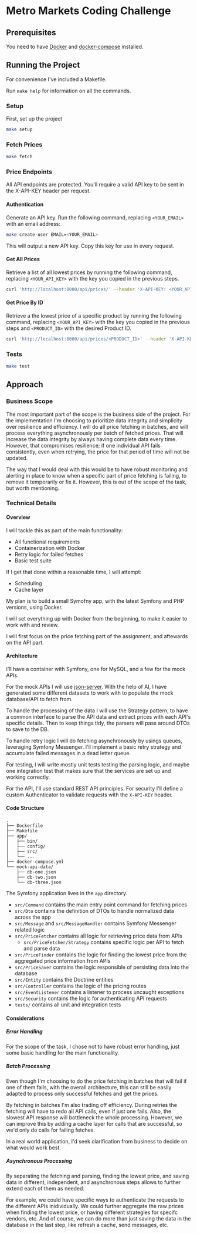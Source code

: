 # Metro Markets Coding Challenge

## Prerequisites

You need to have [Docker](https://www.docker.com/) and [docker-compose](https://docs.docker.com/compose/) installed.

## Running the Project

For convenience I've included a Makefile.

Run `make help` for information on all the commands.

### Setup

First, set up the project

```bash
make setup
```

### Fetch Prices

```bash
make fetch
```

### Price Endpoints

All API endpoints are protected. You'll require a valid API key to be sent in the X-API-KEY header per request.

#### Authentication

Generate an API key. Run the following command, replacing `<YOUR_EMAIL>` with an email address:

```bash
make create-user EMAIL=<YOUR_EMAIL>
```

This will output a new API key. Copy this key for use in every request.

#### Get All Prices

Retrieve a list of all lowest prices by running the following command, replacing `<YOUR_API_KEY>` with the key you copied in the previous steps.

```bash
curl 'http://localhost:8000/api/prices/' --header 'X-API-KEY: <YOUR_API_KEY>'
```

#### Get Price By ID

Retrieve a the lowest price of a specific product by running the following command, replacing `<YOUR_API_KEY>` with the key you copied in the previous steps and `<PRODUCT_ID>` with the desired Product ID.

```bash
curl 'http://localhost:8000/api/prices/<PRODUCT_ID>' --header 'X-API-KEY: <YOUR_API_KEY>'
```

### Tests

```bash
make test
```

## Approach

### Business Scope

The most important part of the scope is the business side of the project. For the implementation I'm choosing to prioritize data integrity and simplicity over resilience and efficiency. I will do all price fetching in batches, and will process everything asynchronously per batch of fetched prices. That will increase the data integrity by always having complete data every time. However, that compromises resilience; if one individual API fails consistently, even when retrying, the price for that period of time will not be updated.

The way that I would deal with this would be to have robust monitoring and alerting in place to know when a specific part of price fetching is failing, to remove it temporarily or fix it. However, this is out of the scope of the task, but worth mentioning.

### Technical Details

#### Overview

I will tackle this as part of the main functionality:

- All functional requirements
- Containerization with Docker
- Retry logic for failed fetches
- Basic test suite

If I get that done within a reasonable time, I will attempt:

- Scheduling
- Cache layer

My plan is to build a small Symofny app, with the latest Symfony and PHP versions,
using Docker.

I will set everything up with Docker from the beginning, to make it easier to work with and review.

I will first focus on the price fetching part of the assignment, and aftewards on the API part.

#### Architecture

I'll have a container with Symfony, one for MySQL, and a few for the mock APIs.

For the mock APIs I will use [json-server](https://github.com/typicode/json-server). With the help of AI, I have generated some different datasets to work with to populate the mock database/API to fetch from.

To handle the processing of the data I will use the Strategy pattern, to have a common interface to parse the API data and extract prices with each API's specific details. Then to keep things tidy, the parsers will pass around DTOs to save to the DB.

To handle retry logic I will do fetching asynchronously by usings queues, leveraging Symfony Messenger. I'll implement a basic retry strategy and accumulate failed messages in a dead letter queue.

For testing, I will write mostly unit tests testing the parsing logic, and maybe one integration test that makes sure that the services are set up and working correctly.

For the API, I'll use standard REST API principles. For security I'll define a custom Authenticator to validate requests with the `X-API-KEY` header.

#### Code Structure

```
.
├── Dockerfile
├── Makefile
├── app/
│   ├── bin/
│   ├── config/
│   ├── src/
│   └── ...
├── docker-compose.yml
└── mock-api-data/
    ├── db-one.json
    ├── db-two.json
    └── db-three.json
```

The Symfony application lives in the `app` directory.

- `src/Command` contains the main entry point command for fetching prices
- `src/Dto` contains the definition of DTOs to handle normalized data across the app
- `src/Message` and `src/MessageHandler` contains Symfony Messenger related logic
- `src/PriceFetcher` contains all logic for retrieving price data from APIs
  - `src/PriceFetcher/Strategy` contains specific logic per API to fetch and parse data
- `src/PriceFinder` contains the logic for finding the lowest price from the aggregated price information from APIs
- `src/PriceSaver` contains the logic responsible of persisting data into the database
- `src/Entity` contains the Doctrine entities
- `src/Controller` contains the logic of the pricing routes
- `src/EventListener` contains a listener to process uncaught exceptions
- `src/Security` contains the logic for authenticating API requests
- `tests/` contains all unit and integration tests

#### Considerations

##### Error Handling

For the scope of the task, I chose not to have robust error handling, just some basic handling for the main functionality.

##### Batch Processing

Even though I'm choosing to do the price fetching in batches that will fail if one of them fails, with the overall architecture, this can still be easily adapted to process only successful fetches and get the prices.

By fetching in batches I'm also trading off efficiency. During retries the fetching will have to redo all API calls, even if just one fails. Also, the slowest API response will bottleneck the whole processing. However, we can improve this by adding a cache layer for calls that are successful, so we'd only do calls for failing fetches.

In a real world application, I'd seek clarification from business to decide on what would work best.

##### Asynchronous Processing

By separating the fetching and parsing, finding the lowest price, and saving data in different, independent, and asynchronous steps allows to further extend each of them as needed. 

For example, we could have specific ways to authenticate the requests to the different APIs inidividually. We could further aggregate the raw prices when finding the lowest price, or having different strategies for specifc vendors, etc. And of course, we can do more than just saving the data in the database in the last step, like refresh a cache, send messages, etc.
